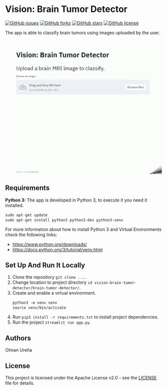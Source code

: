 # Vision: Brain Tumor Detector

[![GitHub issues](https://img.shields.io/github/issues/olmaneuh/vision-brain-tumor-detector)](https://github.com/olmaneuh/vision-brain-tumor-detector/issues)
[![GitHub forks](https://img.shields.io/github/forks/olmaneuh/vision-brain-tumor-detector)](https://github.com/olmaneuh/vision-brain-tumor-detector/network)
[![GitHub stars](https://img.shields.io/github/stars/olmaneuh/vision-brain-tumor-detector)](https://github.com/olmaneuh/vision-brain-tumor-detector/stargazers)
[![GitHub license](https://img.shields.io/github/license/olmaneuh/vision-brain-tumor-detector)](https://github.com/olmaneuh/vision-brain-tumor-detector/blob/main/LICENSE)

The app is able to classify brain tumors using images uploaded by the user.

![](vision-brain-tumor-detector.gif)


## Requirements

**Python 3:** The app is developed in Python 3, to execute it you need it installed.

  ```
  sudo apt-get update
  sudo apt-get install python3 python3-dev python3-venv
  ```

  For more information about how to install Python 3  and Virtual Environments check the following links:
  * https://www.python.org/downloads/
  * https://docs.python.org/3/tutorial/venv.html


## Set Up And Run It Locally

1. Clone the repository ``` git clone ... ```.
2. Change location to project directory ```cd vision-brain-tumor-detector/brain-tumor-detector/```.
3. Create and enable a virtual environment. 
    ```
    python3 -m venv venv
    source venv/bin/activate
    ```
4. Run ```pip3 install -r requirements.txt``` to install project dependencies.
5. Run the project ```streamlit run app.py```.


## Authors

Olman Ureña


## License

This project is licensed under the Apache License v2.0 - see the [LICENSE](LICENSE) file for details.